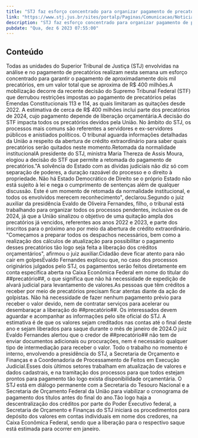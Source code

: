 ```yaml
---
title: "STJ faz esforço concentrado para organizar pagamento de precatórios e alerta cidadãos para o risco de golpes"
link: "https://www.stj.jus.br/sites/portalp/Paginas/Comunicacao/Noticias/2023/06112023-STJ-faz-esforco-concentrado-para-organizar-pagamento-de-precatorios-e-alerta-cidadaos-para-o-risco-de-golpes.aspx"
description: "STJ faz esforço concentrado para organizar pagamento de precatórios e alerta cidadãos para o risco de golpes"
pubdate: "Qua, dez 6 2023 07:55:00"
---
```


## Conteúdo

Todas as unidades do Superior Tribunal de Justiça (STJ) envolvidas na análise e no pagamento de precatórios realizam nesta semana um esforço concentrado para garantir o pagamento de aproximadamente dois mil precatórios, em um valor total que se aproxima de R$ 400 milhões.A mobilização decorre da recente decisão do Supremo Tribunal Federal (STF) que derrubou restrições impostas ao pagamento de precatórios pelas Emendas Constitucionais 113 e 114, as quais limitaram as quitações desde 2022. A estimativa de cerca de R$ 400 milhões inclui parte dos precatórios de 2024, cujo pagamento depende de liberação orçamentária.A decisão do STF impacta todos os precatórios devidos pela União. No âmbito do STJ, os processos mais comuns são referentes a servidores e ex-servidores públicos e anistiados políticos. O tribunal aguarda informações detalhadas da União a respeito da abertura de crédito extraordinário para saber quais precatórios serão quitados neste momento.Retomada da normalidade institucionalA presidente do STJ, ministra Maria Thereza de Assis Moura, elogiou a decisão do STF que permite a retomada do pagamento de precatórios."A solvência do Estado com as dívidas judiciais não diz só com separação de poderes, a duração razoável do processo e o direito à propriedade. Não há Estado Democrático de Direito se o próprio Estado não está sujeito à lei e nega o cumprimento de sentenças além de qualquer discussão. Este é um momento de retomada da normalidade institucional, e todos os envolvidos merecem reconhecimento", declarou.Segundo o juiz auxiliar da presidência Evaldo de Oliveira Fernandes, filho, o tribunal está trabalhando para organizar todos os processos pendentes, inclusive os de 2024, já que a União sinalizou o objetivo de uma quitação ampla dos precatórios já vencidos, referentes aos anos 2022 e 2023, e parte dos inscritos para o próximo ano por meio da abertura de crédito extraordinário. "Começamos a preparar todos os despachos necessários, bem como a realização dos cálculos de atualização para possibilitar o pagamento desses precatórios tão logo seja feita a liberação dos créditos orçamentários", afirmou o juiz auxiliar.Cidadão deve ficar atento para não cair em golpesEvaldo Fernandes explicou que, no caso dos processos originários julgados pelo STJ, os pagamentos serão feitos diretamente em conta específica aberta na Caixa Econômica Federal em nome do titular do ##precatório##, o que significa que não há necessidade de expedição de alvará judicial para levantamento de valores.As pessoas que têm créditos a receber por meio de precatórios precisam ficar atentas diante da ação de golpistas. Não há necessidade de fazer nenhum pagamento prévio para receber o valor devido, nem de contratar serviços para acelerar ou desembaraçar a liberação do ##precatório##. Os interessados devem aguardar e acompanhar as informações pelo site oficial do STJ. A estimativa é de que os valores sejam creditados nas contas até o final deste ano e sejam liberados para saque durante o mês de janeiro de 2024.O juiz Evaldo Fernandes alertou que o credor de ##precatório## não tem de enviar documentos adicionais ou procurações, nem é necessário qualquer tipo de intermediação para receber o valor. Todo o trabalho no momento é interno, envolvendo a presidência do STJ, a Secretaria de Orçamento e Finanças e a Coordenadoria de Processamento de Feitos em Execução Judicial.Esses dois últimos setores trabalham em atualização de valores e dados cadastrais, e na tramitação dos processos para que todos estejam prontos para pagamento tão logo exista disponibilidade orçamentária. O STJ está em diálogo permanente com a Secretaria do Tesouro Nacional e a Secretaria de Orçamento Federal da União para viabilizar o cronograma de pagamento dos títulos antes do final do ano.Tão logo haja a descentralização dos créditos por parte do Poder Executivo federal, a Secretaria de Orçamento e Finanças do STJ iniciará os procedimentos para depósito dos valores em contas individuais em nome dos credores, na Caixa Econômica Federal, sendo que a liberação para o respectivo saque está estimada para ocorrer em janeiro.
